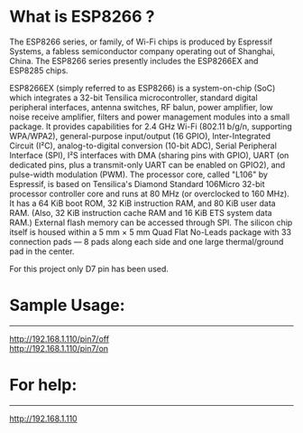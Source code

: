 # What is ESP8266 ?

The ESP8266 series, or family, of Wi-Fi chips is produced by Espressif Systems, 
a fabless semiconductor company operating out of Shanghai, China.
The ESP8266 series presently includes the ESP8266EX and ESP8285 chips.

ESP8266EX (simply referred to as ESP8266) is a system-on-chip (SoC) which integrates a 32-bit Tensilica microcontroller, 
standard digital peripheral interfaces, antenna switches, RF balun, power amplifier, low noise receive amplifier, 
filters and power management modules into a small package. 
It provides capabilities for 2.4 GHz Wi-Fi (802.11 b/g/n, supporting WPA/WPA2),
general-purpose input/output (16 GPIO), Inter-Integrated Circuit (I²C), 
analog-to-digital conversion (10-bit ADC), Serial Peripheral Interface (SPI),
I²S interfaces with DMA (sharing pins with GPIO), UART 
(on dedicated pins, plus a transmit-only UART can be enabled on GPIO2), 
and pulse-width modulation (PWM). The processor core, called "L106" by Espressif, 
is based on Tensilica's Diamond Standard 106Micro 32-bit processor controller core and runs at 80 MHz 
(or overclocked to 160 MHz). It has a 64 KiB boot ROM, 32 KiB instruction RAM, and 80 KiB user data RAM. 
(Also, 32  KiB instruction cache RAM and 16 KiB ETS system data RAM.) External flash memory can be accessed through SPI.
The silicon chip itself is housed within a 5 mm × 5 mm Quad Flat No-Leads package with 33 connection pads —
8 pads along each side and one large thermal/ground pad in the center.


For this project only D7 pin has been used.

# Sample Usage:

-------------------------------------
http://192.168.1.110/pin7/off </br>
http://192.168.1.110/pin7/on

# For help:
------------------
http://192.168.1.110

